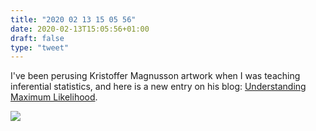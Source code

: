 ```yaml
---
title: "2020 02 13 15 05 56"
date: 2020-02-13T15:05:56+01:00
draft: false
type: "tweet"
---
```

I've been perusing Kristoffer Magnusson artwork when I was teaching inferential statistics, and here is a new entry on his blog: [Understanding Maximum Likelihood](https://rpsychologist.com/d3/likelihood/).

![](/img/2020-02-13-15-05-54.png)
